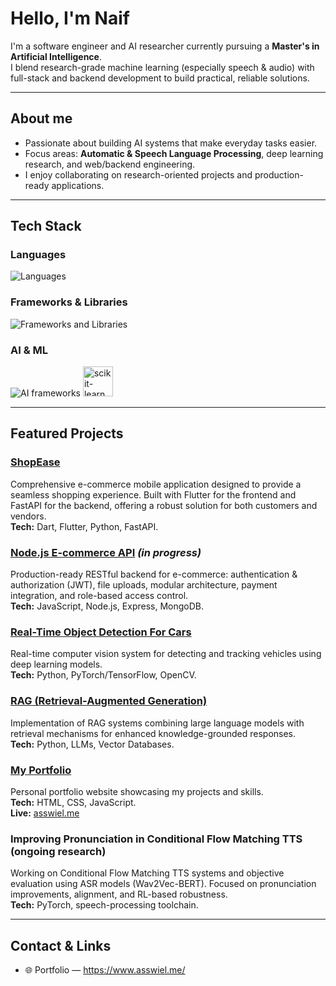 # Hello, I'm Naif

I'm a software engineer and AI researcher currently pursuing a **Master's in Artificial Intelligence**.  
I blend research-grade machine learning (especially speech & audio) with full-stack and backend development to build practical, reliable solutions.

---

## About me

- Passionate about building AI systems that make everyday tasks easier.
- Focus areas: **Automatic & Speech Language Processing**, deep learning research, and web/backend engineering.
- I enjoy collaborating on research-oriented projects and production-ready applications.

---

## Tech Stack

### Languages
<p align="left">
  <img src="https://skillicons.dev/icons?i=js,ts,python,dart,html,css,cpp" alt="Languages" />
</p>

### Frameworks & Libraries
<p align="left">
  <img src="https://skillicons.dev/icons?i=flutter,nodejs,fastapi,django,react" alt="Frameworks and Libraries" />
</p>

### AI & ML
<p align="left">
  <img src="https://skillicons.dev/icons?i=tensorflow,pytorch" alt="AI frameworks" />
  <a href="https://scikit-learn.org/" target="_blank" rel="noreferrer">
    <img src="https://upload.wikimedia.org/wikipedia/commons/thumb/0/05/Scikit_learn_logo_small.svg/1200px-Scikit_learn_logo_small.svg.png" alt="scikit-learn" width="48" height="48"/>
  </a>
</p>

---

## Featured Projects

### [ShopEase](https://github.com/NASSWIEL/ShopEase)
Comprehensive e-commerce mobile application designed to provide a seamless shopping experience. Built with Flutter for the frontend and FastAPI for the backend, offering a robust solution for both customers and vendors.  
**Tech:** Dart, Flutter, Python, FastAPI.

### [Node.js E-commerce API](https://github.com/NASSWIEL/nodejs-ecommerce-api) *(in progress)*  
Production-ready RESTful backend for e-commerce: authentication & authorization (JWT), file uploads, modular architecture, payment integration, and role-based access control.  
**Tech:** JavaScript, Node.js, Express, MongoDB.

### [Real-Time Object Detection For Cars](https://github.com/NASSWIEL/Real-Time-Object-Detection-For-Cars)
Real-time computer vision system for detecting and tracking vehicles using deep learning models.  
**Tech:** Python, PyTorch/TensorFlow, OpenCV.

### [RAG (Retrieval-Augmented Generation)](https://github.com/NASSWIEL/RAG)
Implementation of RAG systems combining large language models with retrieval mechanisms for enhanced knowledge-grounded responses.  
**Tech:** Python, LLMs, Vector Databases.

### [My Portfolio](https://github.com/NASSWIEL/my-portofolio)
Personal portfolio website showcasing my projects and skills.  
**Tech:** HTML, CSS, JavaScript.  
**Live:** [asswiel.me](https://www.asswiel.me/)

### Improving Pronunciation in Conditional Flow Matching TTS (ongoing research)  
Working on Conditional Flow Matching TTS systems and objective evaluation using ASR models (Wav2Vec-BERT). Focused on pronunciation improvements, alignment, and RL-based robustness.  
**Tech:** PyTorch, speech-processing toolchain.

---

## Contact & Links

- 🌐 Portfolio — https://www.asswiel.me/  
